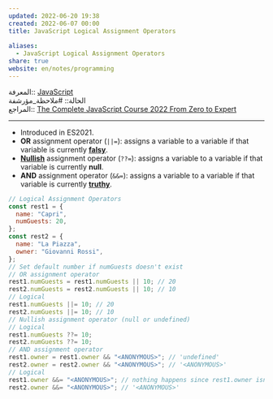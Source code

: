 ```yaml
---  
updated: 2022-06-20 19:38  
created: 2022-06-07 00:00  
title: JavaScript Logical Assignment Operators  
  
aliases:  
  - JavaScript Logical Assignment Operators  
share: true  
website: en/notes/programming  
---  
```

  
المعرفة:: [JavaScript](JavaScript)  
الحالة:: #ملاحظة_مؤرشفة  
المراجع:: [The Complete JavaScript Course 2022 From Zero to Expert](The%20Complete%20JavaScript%20Course%202022%20From%20Zero%20to%20Expert)  
  
---  
  
- Introduced in ES2021.  
- **OR** assignment operator (`||=`): assigns a variable to a variable if that variable is currently **[falsy](JavaScript%20Truthy%20and%20Falsy)**.  
- **[Nullish](JavaScript%20Nullish%20Coalescing%20Operator)** assignment operator (`??=`): assigns a variable to a variable if that variable is currently **null**.  
- **AND** assignment operator (`&&=`): assigns a variable to a variable if that variable is currently **[truthy](JavaScript%20Truthy%20and%20Falsy)**.  
  
```js  
// Logical Assignment Operators  
const rest1 = {  
  name: "Capri",  
  numGuests: 20,  
};  
const rest2 = {  
  name: "La Piazza",  
  owner: "Giovanni Rossi",  
};  
// Set default number if numGuests doesn't exist  
// OR assignment operator  
rest1.numGuests = rest1.numGuests || 10; // 20  
rest2.numGuests = rest2.numGuests || 10; // 10  
// Logical  
rest1.numGuests ||= 10; // 20  
rest2.numGuests ||= 10; // 10  
// Nullish assignment operator (null or undefined)  
// Logical  
rest1.numGuests ??= 10;  
rest2.numGuests ??= 10;  
// AND assignment operator  
rest1.owner = rest1.owner && "<ANONYMOUS>"; // 'undefined'  
rest2.owner = rest2.owner && "<ANONYMOUS>"; // '<ANONYMOUS>'  
// Logical  
rest1.owner &&= "<ANONYMOUS>"; // nothing happens since rest1.owner isn't true  
rest2.owner &&= "<ANONYMOUS>"; // '<ANONYMOUS>'  
```  
